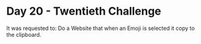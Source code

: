 # Day 20 - Twentieth Challenge

It was requested to: Do a Website that when an Emoji is selected it copy to the clipboard.
